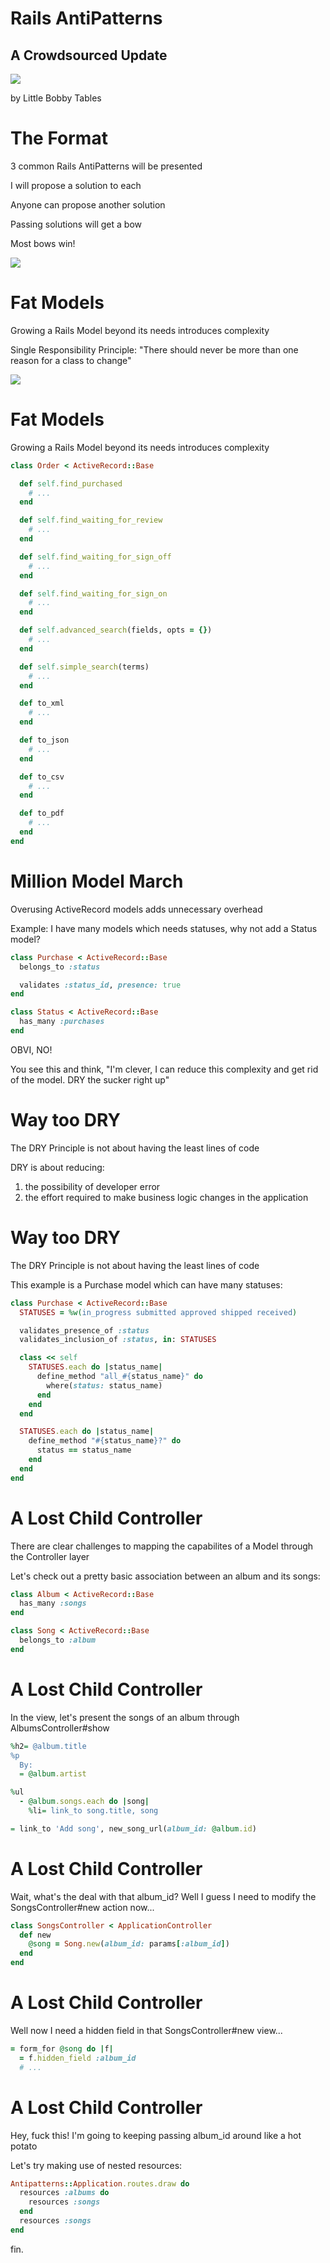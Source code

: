 # Rails AntiPatterns

## A Crowdsourced Update

![](app/assets/images/megaman.png)

by Little Bobby Tables


# The Format

 3 common Rails AntiPatterns will be presented

 I will propose a solution to each

 Anyone can propose another solution

 Passing solutions will get a bow

 Most bows win!

![](app/assets/images/star.jpg)


# Fat Models

Growing a Rails Model beyond its needs introduces complexity

Single Responsibility Principle: "There should never be more than one reason for a class to change"

![](app/assets/images/sumo.jpg)


# Fat Models

Growing a Rails Model beyond its needs introduces complexity

```ruby
class Order < ActiveRecord::Base

  def self.find_purchased
    # ...
  end

  def self.find_waiting_for_review
    # ...
  end

  def self.find_waiting_for_sign_off
    # ...
  end

  def self.find_waiting_for_sign_on
    # ...
  end

  def self.advanced_search(fields, opts = {})
    # ...
  end

  def self.simple_search(terms)
    # ...
  end

  def to_xml
    # ...
  end

  def to_json
    # ...
  end

  def to_csv
    # ...
  end

  def to_pdf
    # ...
  end
end
````


# Million Model March

Overusing ActiveRecord models adds unnecessary overhead

Example: I have many models which needs statuses, why not add a Status model?

````ruby
class Purchase < ActiveRecord::Base
  belongs_to :status

  validates :status_id, presence: true
end

class Status < ActiveRecord::Base
  has_many :purchases
end
````

OBVI, NO!

You see this and think, "I'm clever, I can reduce this complexity and get rid of the model. DRY the sucker right up"


# Way too DRY

The DRY Principle is not about having the least lines of code

DRY is about reducing:

1. the possibility of developer error
2. the effort required to make business logic changes in the application


# Way too DRY

The DRY Principle is not about having the least lines of code

This example is a Purchase model which can have many statuses:

````ruby
class Purchase < ActiveRecord::Base
  STATUSES = %w(in_progress submitted approved shipped received)

  validates_presence_of :status
  validates_inclusion_of :status, in: STATUSES

  class << self
    STATUSES.each do |status_name|
      define_method "all_#{status_name}" do
        where(status: status_name)
      end
    end
  end

  STATUSES.each do |status_name|
    define_method "#{status_name}?" do
      status == status_name
    end
  end
end
````


# A Lost Child Controller

There are clear challenges to mapping the capabilites of a Model through the Controller layer

Let's check out a pretty basic association between an album and its songs:

````ruby
class Album < ActiveRecord::Base
  has_many :songs
end

class Song < ActiveRecord::Base
  belongs_to :album
end
````


# A Lost Child Controller

In the view, let's present the songs of an album through AlbumsController#show

````ruby
%h2= @album.title
%p
  By:
  = @album.artist

%ul
  - @album.songs.each do |song|
    %li= link_to song.title, song

= link_to 'Add song', new_song_url(album_id: @album.id)
````


# A Lost Child Controller

Wait, what's the deal with that album_id? Well I guess I need to modify the SongsController#new action now...

````ruby
class SongsController < ApplicationController
  def new
    @song = Song.new(album_id: params[:album_id])
  end
end
````


# A Lost Child Controller

Well now I need a hidden field in that SongsController#new view...

````ruby
= form_for @song do |f|
  = f.hidden_field :album_id
  # ...
````


# A Lost Child Controller

Hey, fuck this! I'm going to keeping passing album_id around like a hot potato

Let's try making use of nested resources:

````ruby
Antipatterns::Application.routes.draw do
  resources :albums do
    resources :songs
  end
  resources :songs
end
````


fin.
